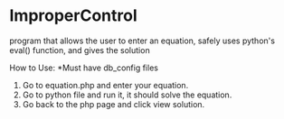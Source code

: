 # ImproperControl
program that allows the user to enter an equation, safely uses python's eval() function, and gives the solution

How to Use:
*Must have db_config files

1. Go to equation.php and enter your equation.
2. Go to python file and run it, it should solve the equation.
3. Go back to the php page and click view solution.
